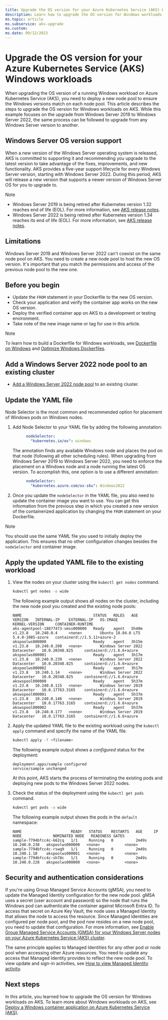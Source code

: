 ```yaml
---
title: Upgrade the OS version for your Azure Kubernetes Service (AKS) Windows workloads
description: Learn how to upgrade the OS version for Windows workloads on Azure Kubernetes Service (AKS).
ms.topic: article
ms.subservice: aks-upgrade
ms.custom:
ms.date: 09/12/2023
---
```


# Upgrade the OS version for your Azure Kubernetes Service (AKS) Windows workloads

When upgrading the OS version of a running Windows workload on Azure Kubernetes Service (AKS), you need to deploy a new node pool to ensure the Windows versions match on each node pool. This article describes the steps to upgrade the OS version for Windows workloads on AKS. While this example focuses on the upgrade from Windows Server 2019 to Windows Server 2022, the same process can be followed to upgrade from any Windows Server version to another.

## Windows Server OS version support

When a new version of the Windows Server operating system is released, AKS is committed to supporting it and recommending you upgrade to the latest version to take advantage of the fixes, improvements, and new functionality. AKS provides a five-year support lifecycle for every Windows Server version, starting with Windows Server 2022. During this period, AKS will release a new version that supports a newer version of Windows Server OS for you to upgrade to.

> [!NOTE]
> - Windows Server 2019 is being retired after Kubernetes version 1.32 reaches end of life (EOL). For more information, see [AKS release notes][aks-release-notes].
> - Windows Server 2022 is being retired after Kubernetes version 1.34 reaches its end of life (EOL). For more information, see [AKS release notes][aks-release-notes].

## Limitations

Windows Server 2019 and Windows Server 2022 can't coexist on the same node pool on AKS. You need to create a new node pool to host the new OS version. It's important that you match the permissions and access of the previous node pool to the new one.

## Before you begin

- Update the `FROM` statement in your Dockerfile to the new OS version.
- Check your application and verify the container app works on the new OS version.
- Deploy the verified container app on AKS to a development or testing environment.
- Take note of the new image name or tag for use in this article.

> [!NOTE]
> To learn how to build a Dockerfile for Windows workloads, see [Dockerfile on Windows](/virtualization/windowscontainers/manage-docker/manage-windows-dockerfile) and [Optimize Windows Dockerfiles](/virtualization/windowscontainers/manage-docker/optimize-windows-dockerfile).

## Add a Windows Server 2022 node pool to an existing cluster

- [Add a Windows Server 2022 node pool](./learn/quick-windows-container-deploy-cli.md) to an existing cluster.

## Update the YAML file

Node Selector is the most common and recommended option for placement of Windows pods on Windows nodes.

1. Add Node Selector to your YAML file by adding the following annotation:

    ```yaml
          nodeSelector:
            "kubernetes.io/os": windows
    ```

    The annotation finds any available Windows node and places the pod on that node (following all other scheduling rules). When upgrading from Windows Server 2019 to Windows Server 2022, you need to enforce the placement on a Windows node and a node running the latest OS version. To accomplish this, one option is to use a different annotation:

    ```yaml
          nodeSelector:
            "kubernetes.azure.com/os-sku": Windows2022
    ```

2. Once you update the `nodeSelector` in the YAML file, you also need to update the container image you want to use. You can get this information from the previous step in which you created a new version of the containerized application by changing the `FROM` statement on your Dockerfile.

> [!NOTE]
> You should use the same YAML file you used to initially deploy the application. This ensures that no other configuration changes besides the `nodeSelector` and container image.

## Apply the updated YAML file to the existing workload

1. View the nodes on your cluster using the `kubectl get nodes` command.

    ```bash
    kubectl get nodes -o wide
    ```

    The following example output shows all nodes on the cluster, including the new node pool you created and the existing node pools:

    ```output
    NAME                                STATUS   ROLES   AGE     VERSION   INTERNAL-IP    EXTERNAL-IP   OS-IMAGE                         KERNEL-VERSION     CONTAINER-RUNTIME
    aks-agentpool-18877473-vmss000000   Ready    agent   5h40m   v1.23.8   10.240.0.4     <none>        Ubuntu 18.04.6 LTS               5.4.0-1085-azure   containerd://1.5.11+azure-2
    akspoolws000000                     Ready    agent   3h15m   v1.23.8   10.240.0.208   <none>        Windows Server 2022 Datacenter   10.0.20348.825     containerd://1.6.6+azure
    akspoolws000001                     Ready    agent   3h17m   v1.23.8   10.240.0.239   <none>        Windows Server 2022 Datacenter   10.0.20348.825     containerd://1.6.6+azure
    akspoolws000002                     Ready    agent   3h17m   v1.23.8   10.240.1.14    <none>        Windows Server 2022 Datacenter   10.0.20348.825     containerd://1.6.6+azure
    akswspool000000                     Ready    agent   5h37m   v1.23.8   10.240.0.115   <none>        Windows Server 2019 Datacenter   10.0.17763.3165    containerd://1.6.6+azure
    akswspool000001                     Ready    agent   5h37m   v1.23.8   10.240.0.146   <none>        Windows Server 2019 Datacenter   10.0.17763.3165    containerd://1.6.6+azure
    akswspool000002                     Ready    agent   5h37m   v1.23.8   10.240.0.177   <none>        Windows Server 2019 Datacenter   10.0.17763.3165    containerd://1.6.6+azure
    ```

2. Apply the updated YAML file to the existing workload using the `kubectl apply` command and specify the name of the YAML file.

    ```bash
    kubectl apply -f <filename>
    ```

    The following example output shows a *configured* status for the deployment:

    ```output
    deployment.apps/sample configured
    service/sample unchanged
    ```

    At this point, AKS starts the process of terminating the existing pods and deploying new pods to the Windows Server 2022 nodes.

3. Check the status of the deployment using the `kubectl get pods` command.

    ```bash
    kubectl get pods -o wide
    ```

    The following example output shows the pods in the `default` namespace:

    ```output
    NAME                      READY   STATUS    RESTARTS   AGE     IP             NODE              NOMINATED NODE   READINESS GATES
    sample-7794bfcc4c-k62cq   1/1     Running   0          2m49s   10.240.0.238   akspoolws000000   <none>           <none>
    sample-7794bfcc4c-rswq9   1/1     Running   0          2m49s   10.240.1.10    akspoolws000001   <none>           <none>
    sample-7794bfcc4c-sh78c   1/1     Running   0          2m49s   10.240.0.228   akspoolws000000   <none>           <none>
    ```

## Security and authentication considerations

If you're using Group Managed Service Accounts (gMSA), you need to update the Managed Identity configuration for the new node pool. gMSA uses a secret (user account and password) so the node that runs the Windows pod can authenticate the container against Microsoft Entra ID. To access that secret on Azure Key Vault, the node uses a Managed Identity that allows the node to access the resource. Since Managed Identities are configured per node pool, and the pod now resides on a new node pool, you need to update that configuration. For more information, see [Enable Group Managed Service Accounts (GMSA) for your Windows Server nodes on your Azure Kubernetes Service (AKS) cluster](./use-group-managed-service-accounts.md).

The same principle applies to Managed Identities for any other pod or node pool when accessing other Azure resources. You need to update any access that Managed Identity provides to reflect the new node pool. To view update and sign-in activities, see [How to view Managed Identity activity](../active-directory/managed-identities-azure-resources/how-to-view-managed-identity-activity.md).

## Next steps

In this article, you learned how to upgrade the OS version for Windows workloads on AKS. To learn more about Windows workloads on AKS, see [Deploy a Windows container application on Azure Kubernetes Service (AKS)](./learn/quick-windows-container-deploy-cli.md).

<!-- LINKS - External -->
[aks-release-notes]: https://github.com/Azure/AKS/releases
